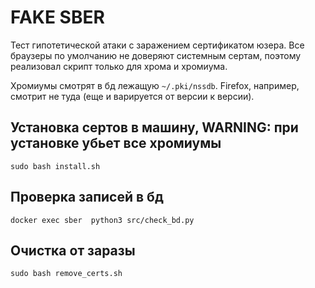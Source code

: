 # FAKE SBER
Тест гипотетической атаки с заражением сертификатом юзера.
Все браузеры по умолчанию не доверяют системным сертам, поэтому реализовал скрипт только для хрома и хромиума.

Хромиумы смотрят в бд лежащую ```~/.pki/nssdb```. Firefox, например, смотрит не туда (еще и варируется от версии к версии).

## Установка сертов в машину, WARNING: при установке убьет все хромиумы
```
sudo bash install.sh
```
## Проверка записей в бд
```
docker exec sber  python3 src/check_bd.py
```
## Очистка от заразы
```
sudo bash remove_certs.sh
```